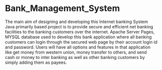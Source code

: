 # Bank_Management_System

The main aim of designing and developing this Internet banking System Java primarily based 
project is to provide secure and efficient net banking facilities to the banking customers over the internet. Apache Server Pages, MYSQL database used to develop this bank application where all banking customers can login through the secured web page by their account login id and password. Users will have all options and features in that application like get money from western union, money transfer to others, and send cash or money to inter banking as well as other banking customers by simply adding them as payees.


